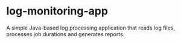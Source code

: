 # log-monitoring-app
A simple Java-based log processing application that reads log files, processes job durations and generates reports.
